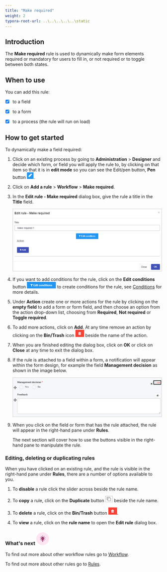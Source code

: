 ```yaml
---
title: "Make required"
weight: 2
typora-root-url: ..\..\..\..\..\static
---
```


## Introduction ##

The **Make required** rule is used to dynamically make form elements required or mandatory for users to fill in, or not required or to toggle between both states.



## When to use

You can add this rule:

- [x] to a field

- [x] to a form 

- [x] to a process (the rule will run on load)

  

## How to get started

To dynamically make a field required:

1. Click on an existing process by going to **Administration** > **Designer** and decide which form, or field you will apply the rule to, by clicking on that item so that it is in **edit mode** so you can see the Edit/pen button,  **Pen** button ![Pen button](/images/penicon.png).

2. Click on **Add a rule** > **Workflow** > **Make required**. 

3. In the **Edit rule - Make required** dialog box, give the rule a title in the **Title** field.

   ![Make required rule example](/images/make-required-rule.jpg)

4. If you want to add conditions for the rule, click on the **Edit conditions** button ![Edit conditions button](/images/editconditions.png) to create conditions for the rule, see [Conditions](/docs/platform/rules/general/add-conditions/) for more details.

5. Under **Action** create one or more actions for the rule by clicking on the **empty field** to add a form or form field, and then choose an option from the action drop-down list, choosing from **Required**, **Not required** or **Toggle required**. 

6. To add more actions, click on **Add**. At any time remove an action by clicking on the **Bin/Trash** icon ![Bin/Trash button](/images/bin.png) beside the name of the action.

7. When you are finished editing the dialog box, click on **OK** or click on **Close** at any time to exit the dialog box.

8. If the rule is attached to a field within a form, a notification will appear within the form design, for example the field **Management decision** as shown in the image below.

   ![Rule on a form field](/images/rule-in-form-example.jpg)

9. When you click on the field or form that has the rule attached, the rule will appear in the right-hand pane under **Rules**. 

   The next section will cover how to use the buttons visible in the right-hand pane to manipulate the rule.



### Editing, deleting or duplicating rules

When you have clicked on an existing rule, and the rule is visible in the right-hand pane under **Rules**, there are a number of options available to you.

1. To **disable** a rule click the slider across beside the rule name. 

2. To **copy** a rule, click on the **Duplicate** button ![Duplicate button](/images/duplicate-button.jpg) beside the rule name. 

3. To **delete** a rule, click on the **Bin/Trash** button ![Bin/Trash button](/images/bin.png).

4. To **view** a rule, click on the **rule name** to open the **Edit rule** dialog box.



### What's next  ![Idea icon](/images/18.png) ###

To find out more about other workflow rules go to [Workflow](/docs/platform/rules/workflow/).

To find out more about other rules go to [Rules](/docs/platform/rules/).

